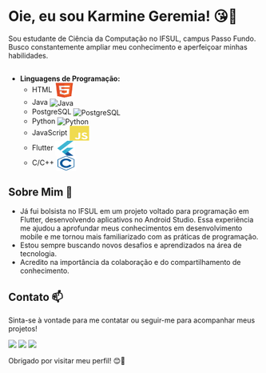# Oie, eu sou Karmine Geremia! 😘👋

Sou estudante de Ciência da Computação no IFSUL, campus Passo Fundo. Busco constantemente ampliar meu conhecimento e aperfeiçoar minhas habilidades.

##
- **Linguagens de Programação:**
  - HTML <img align="center" alt="HTML" height="30" width="40" src="https://raw.githubusercontent.com/devicons/devicon/master/icons/html5/html5-original.svg">
  - Java <img align="center" alt="Java" height="30" width="40" src="https://cdn.jsdelivr.net/gh/devicons/devicon@latest/icons/java/java-original.svg">
  - PostgreSQL <img align="center" alt="PostgreSQL" height="30" width="40" src="https://cdn.jsdelivr.net/gh/devicons/devicon@latest/icons/postgresql/postgresql-original.svg">
  - Python <img align="center" alt="Python" height="30" width="40" src="https://cdn.jsdelivr.net/gh/devicons/devicon@latest/icons/python/python-original.svg">
  - JavaScript <img align="center" alt="Js" height="30" width="40" src="https://raw.githubusercontent.com/devicons/devicon/master/icons/javascript/javascript-plain.svg">
  - Flutter <img align="center" alt="Flutter" height="30" width="40" src="https://raw.githubusercontent.com/devicons/devicon/refs/heads/master/icons/flutter/flutter-original.svg">
  - C/C++ <img align="center" alt="C" height="30" width="40" src="https://raw.githubusercontent.com/devicons/devicon/refs/heads/master/icons/c/c-line.svg">

## Sobre Mim 🌟

- Já fui bolsista no IFSUL em um projeto voltado para programação em Flutter, desenvolvendo aplicativos no Android Studio. Essa experiência me ajudou a aprofundar meus conhecimentos em desenvolvimento mobile e me tornou mais familiarizado com as práticas de programação.
- Estou sempre buscando novos desafios e aprendizados na área de tecnologia.
- Acredito na importância da colaboração e do compartilhamento de conhecimento.

## Contato 📫

Sinta-se à vontade para me contatar ou seguir-me para acompanhar meus projetos!

  <a href = "mailto:kurumin.rg@gmail.com"><img src="https://img.shields.io/badge/-Gmail-%23333?style=for-the-badge&logo=gmail&logoColor=white" target="_blank"></a>
  <a href="https://www.instagram.com/karmineg/" target="_blank"><img src="https://img.shields.io/badge/-Instagram-%23E4405F?style=for-the-badge&logo=instagram&logoColor=white" target="_blank"></a>
  <a href="https://www.linkedin.com/in/karmine-geremia-b94573233/" target="_blank"><img src="https://img.shields.io/badge/-LinkedIn-%230077B5?style=for-the-badge&logo=linkedin&logoColor=white" target="_blank"></a>

Obrigado por visitar meu perfil! 😊💋

